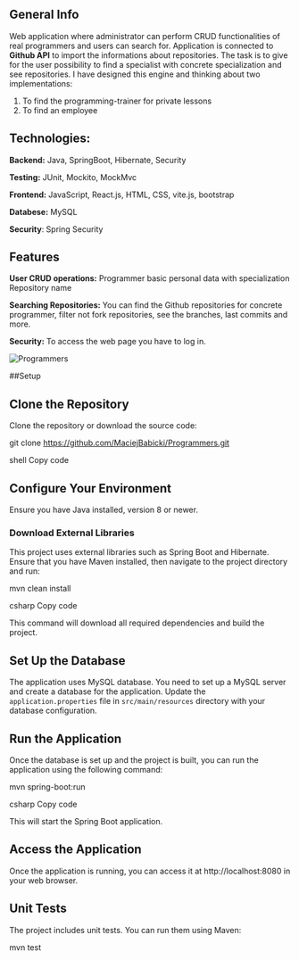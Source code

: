 ## General Info
Web application where administrator can perform CRUD functionalities of real programmers and users can search for. Application is connected to **Github API** to import the informations about repositories. The task is to give for the user possibility to find a specialist with concrete specialization and see repositories. 
I have designed this engine and thinking about two implementations:   
1) To find the programming-trainer for private lessons
2) To find an employee

## Technologies:

**Backend:** Java, SpringBoot, Hibernate, Security

**Testing:** JUnit, Mockito, MockMvc

**Frontend:** JavaScript, React.js, HTML, CSS, vite.js, bootstrap 

**Databese:** MySQL

**Security**: Spring Security

## Features
**User CRUD operations:** Programmer basic personal data with specialization Repository name

**Searching Repositories:** You can find the Github repositories for concrete programmer, filter not fork repositories, see the branches, last commits and more.

**Security:** To access the web page you have to log in.

![Programmers](https://github.com/MaciejBabicki/Programmers/assets/123827748/c271de49-bc31-4677-a039-b11874ff387e)


##Setup
## Clone the Repository

Clone the repository or download the source code:

git clone https://github.com/MaciejBabicki/Programmers.git

shell
Copy code

## Configure Your Environment

Ensure you have Java installed, version 8 or newer.

### Download External Libraries

This project uses external libraries such as Spring Boot and Hibernate. Ensure that you have Maven installed, then navigate to the project directory and run:

mvn clean install

csharp
Copy code

This command will download all required dependencies and build the project.

## Set Up the Database

The application uses MySQL database. You need to set up a MySQL server and create a database for the application. Update the `application.properties` file in `src/main/resources` directory with your database configuration.

## Run the Application

Once the database is set up and the project is built, you can run the application using the following command:

mvn spring-boot:run

csharp
Copy code

This will start the Spring Boot application.

## Access the Application

Once the application is running, you can access it at http://localhost:8080 in your web browser.

## Unit Tests

The project includes unit tests. You can run them using Maven:

mvn test

